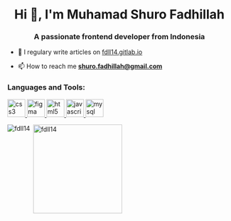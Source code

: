 <h1 align="center">Hi 👋, I'm Muhamad Shuro Fadhillah</h1>
<h3 align="center">A passionate frontend developer from Indonesia</h3>

- 📝 I regulary write articles on [fdll14.gitlab.io](fdll14.gitlab.io)

- 📫 How to reach me **shuro.fadhillah@gmail.com**


<h3 align="left">Languages and Tools:</h3>
<p align="left"> <a href="https://www.w3schools.com/css/" target="_blank"> <img src="https://devicons.github.io/devicon/devicon.git/icons/css3/css3-original-wordmark.svg" alt="css3" width="40" height="40"/> </a> <a href="https://www.figma.com/" target="_blank"> <img src="https://www.vectorlogo.zone/logos/figma/figma-icon.svg" alt="figma" width="40" height="40"/> </a> <a href="https://www.w3.org/html/" target="_blank"> <img src="https://devicons.github.io/devicon/devicon.git/icons/html5/html5-original-wordmark.svg" alt="html5" width="40" height="40"/> </a> <a href="https://developer.mozilla.org/en-US/docs/Web/JavaScript" target="_blank"> <img src="https://devicons.github.io/devicon/devicon.git/icons/javascript/javascript-original.svg" alt="javascript" width="40" height="40"/> </a> <a href="https://www.mysql.com/" target="_blank"> <img src="https://devicons.github.io/devicon/devicon.git/icons/mysql/mysql-original-wordmark.svg" alt="mysql" width="40" height="40"/> </a></p>

<p><img align="left" src="https://github-readme-stats.vercel.app/api/top-langs?username=fdll14&show_icons=true&locale=en&layout=compact" alt="fdll14" /></p>

<p>&nbsp;<img align="center" src="https://github-readme-stats.vercel.app/api?username=fdll14&show_icons=true&locale=en" alt="fdll14" width="200" /></p>
